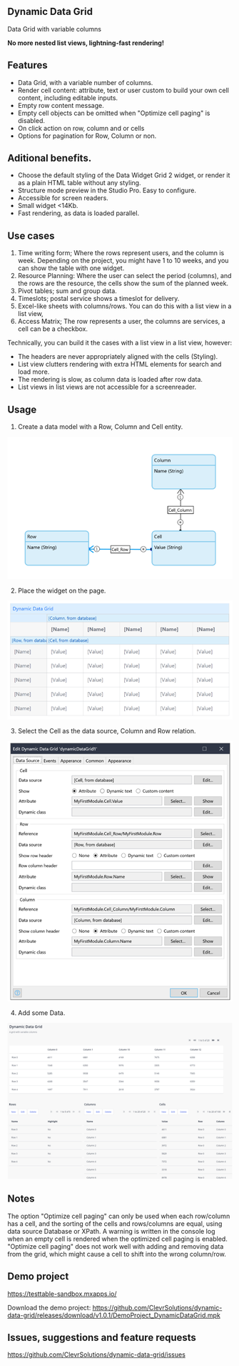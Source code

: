 ## Dynamic Data Grid

Data Grid with variable columns

**No more nested list views, lightning-fast rendering!**

## Features

-   Data Grid, with a variable number of columns.
-   Render cell content: attribute, text or user custom to build your own cell content, including editable inputs.
-   Empty row content message.
-   Empty cell objects can be omitted when "Optimize cell paging" is disabled.
-   On click action on row, column and or cells
-   Options for pagination for Row, Column or non.

## Aditional benefits.

-   Choose the default styling of the Data Widget Grid 2 widget, or render it as a plain HTML table without any styling.
-   Structure mode preview in the Studio Pro. Easy to configure.
-   Accessible for screen readers.
-   Small widget <14Kb.
-   Fast rendering, as data is loaded parallel. 

## Use cases

1. Time writing form; Where the rows represent users, and the column is week. Depending on the project, you might have 1
   to 10 weeks, and you can show the table with one widget.
1. Resource Planning: Where the user can select the period (columns), and the rows are the resource, the cells show the
   sum of the planned week.
1. Pivot tables; sum and group data.
1. Timeslots; postal service shows a timeslot for delivery.
1. Excel-like sheets with columns/rows. You can do this with a list view in a list view,
1. Access Matrix; The row represents a user, the columns are services, a cell can be a checkbox.

Technically, you can build it the cases with a list view in a list view, however:

-   The headers are never appropriately aligned with the cells (Styling).
-   List view clutters rendering with extra HTML elements for search and load more.
-   The rendering is slow, as column data is loaded after row data.
-   List views in list views are not accessible for a screenreader.

## Usage

1. Create a data model with a Row, Column and Cell entity.

![Domain model](assets/model.png)

2. Place the widget on the page.

![widget on page](assets/widget.png)

3. Select the Cell as the data source, Column and Row relation.

![widget properties](assets/properties.png)

4. Add some Data.

![widget properties](assets/web.png)

## Notes

The option "Optimize cell paging" can only be used when each row/column has a cell, and the sorting of the cells and
rows/columns are equal, using data source Database or XPath. A warning is written in the console log when an empty cell
is rendered when the optimized cell paging is enabled. "Optimize cell paging" does not work well with adding and
removing data from the grid, which might cause a cell to shift into the wrong column/row.

## Demo project

https://testtable-sandbox.mxapps.io/

Download the demo project:
https://github.com/ClevrSolutions/dynamic-data-grid/releases/download/v1.0.1/DemoProject_DynamicDataGrid.mpk

## Issues, suggestions and feature requests

https://github.com/ClevrSolutions/dynamic-data-grid/issues
